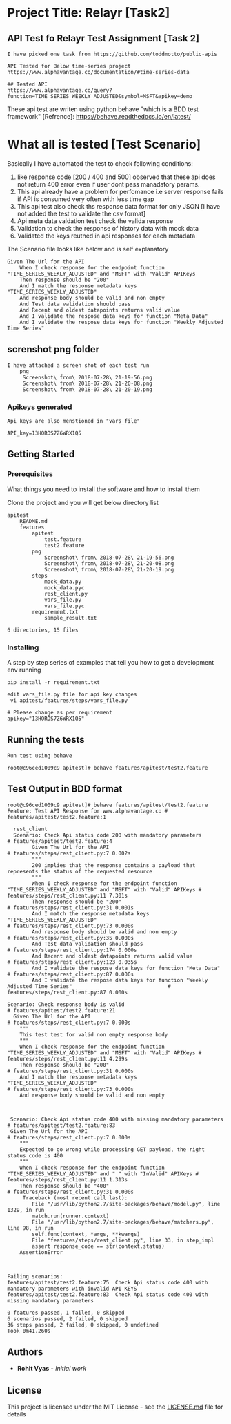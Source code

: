 
#  Project Title: Relayr [Task2]

## API Test fo Relayr Test Assignment [Task 2]

 	I have picked one task from https://github.com/toddmotto/public-apis

	API Tested for Below time-series project
	https://www.alphavantage.co/documentation/#time-series-data

	## Tested API
	https://www.alphavantage.co/query?function=TIME_SERIES_WEEKLY_ADJUSTED&symbol=MSFT&apikey=demo

These api test are writen using python behave "which is a BDD test framework"
[Refrence]: https://behave.readthedocs.io/en/latest/


# What all is tested [Test Scenario]

Basically I have automated the test to check following conditions:
1. like response code [200 / 400 and 500]
	observed that these api does not return 400 error even if user dont pass manadatory params.
2. This api already have a problem for perfomance i.e  server response  fails if API is consumed very often with less time gap
3. This api test also check ths response data format for only JSON  [I have not added the test to validate the csv format]
4. Api meta data valdation test check the valida response
5. Validation to check the response of history data with mock data 
6. Validated the keys reutned in api responses for each metadata

The Scenario file looks like below and is self explanatory

	Given The Url for the API
    	When I check response for the endpoint function "TIME_SERIES_WEEKLY_ADJUSTED" and "MSFT" with "Valid" APIKeys
    	Then response should be "200"
    	And I match the response metadata keys "TIME_SERIES_WEEKLY_ADJUSTED"
    	And response body should be valid and non empty
    	And Test data validation should pass
    	And Recent and oldest datapoints returns valid value
    	And I validate the respose data keys for function "Meta Data"
    	And I validate the respose data keys for function "Weekly Adjusted Time Series"

## screnshot png folder
	I have attached a screen shot of each test run 
        png
         Screenshot\ from\ 2018-07-28\ 21-19-56.png
         Screenshot\ from\ 2018-07-28\ 21-20-08.png
         Screenshot\ from\ 2018-07-28\ 21-20-19.png


### Apikeys generated
	
	Api keys are also menstioned in "vars_file"
 
	API_key=13HOROS7Z6WRX1Q5

## Getting Started
	

### Prerequisites

What things you need to install the software and how to install them

Clone the project and you will get below directory list

 	apitest
     	README.md
     	features
     		apitest
     			test.feature
     			test2.feature
     		png
     			Screenshot\ from\ 2018-07-28\ 21-19-56.png
     			Screenshot\ from\ 2018-07-28\ 21-20-08.png
     			Screenshot\ from\ 2018-07-28\ 21-20-19.png
     		steps
    			mock_data.py
    			mock_data.pyc
    			rest_client.py
    			vars_file.py
    			vars_file.pyc
   			requirement.txt
    			sample_result.txt

	6 directories, 15 files


### Installing

A step by step series of examples that tell you how to get a development env running


	pip install -r requirement.txt

	edit vars_file.py file for api key changes
	 vi apitest/features/steps/vars_file.py

	# Please change as per requirement
	apikey="13HOROS7Z6WRX1Q5"



## Running the tests

	Run test using behave

	root@c96ced1009c9 apitest]# behave features/apitest/test2.feature



## Test Output in BDD format 


	root@c96ced1009c9 apitest]# behave features/apitest/test2.feature 
	Feature: Test API Response for www.alphavantage.co # features/apitest/test2.feature:1

	  rest_client
  	  Scenario: Check Api status code 200 with mandatory parameters                                                   # features/apitest/test2.feature:4
    		Given The Url for the API                                                                                     # features/steps/rest_client.py:7 0.002s
      		"""
      		200 implies that the response contains a payload that represents the status of the requested resource
      		"""
    		When I check response for the endpoint function "TIME_SERIES_WEEKLY_ADJUSTED" and "MSFT" with "Valid" APIKeys # features/steps/rest_client.py:11 7.301s
    		Then response should be "200"                                                                                 # features/steps/rest_client.py:31 0.001s
    		And I match the response metadata keys "TIME_SERIES_WEEKLY_ADJUSTED"                                          # features/steps/rest_client.py:73 0.000s
    		And response body should be valid and non empty                                                               # features/steps/rest_client.py:35 0.000s
    		And Test data validation should pass                                                                          # features/steps/rest_client.py:174 0.000s
    		And Recent and oldest datapoints returns valid value                                                          # features/steps/rest_client.py:123 0.035s
    		And I validate the respose data keys for function "Meta Data"                                                 # features/steps/rest_client.py:87 0.000s
    		And I validate the respose data keys for function "Weekly Adjusted Time Series"                               # features/steps/rest_client.py:87 0.000s

  	Scenario: Check response body is valid                                                                          # features/apitest/test2.feature:21
  	  Given The Url for the API                                                                                     # features/steps/rest_client.py:7 0.000s
      	"""
      	This test test for valid non empty response body
      	"""
    	When I check response for the endpoint function "TIME_SERIES_WEEKLY_ADJUSTED" and "MSFT" with "Valid" APIKeys # features/steps/rest_client.py:11 4.299s
    	Then response should be "200"                                                                                 # features/steps/rest_client.py:31 0.000s
    	And I match the response metadata keys "TIME_SERIES_WEEKLY_ADJUSTED"                                          # features/steps/rest_client.py:73 0.000s
    	And response body should be valid and non empty                                



	 Scenario: Check Api status code 400 with missing mandatory parameters                                          # features/apitest/test2.feature:83
   	 Given The Url for the API                                                                                    # features/steps/rest_client.py:7 0.000s
      	"""
      	Expected to go wrong while processing GET payload, the right status code is 400  
      	"""
    	When I check response for the endpoint function "TIME_SERIES_WEEKLY_ADJUSTED" and " " with "InValid" APIKeys # features/steps/rest_client.py:11 1.313s
    	Then response should be "400"                                                                                # features/steps/rest_client.py:31 0.000s
     	 Traceback (most recent call last):
        	File "/usr/lib/python2.7/site-packages/behave/model.py", line 1329, in run
          	match.run(runner.context)
        	File "/usr/lib/python2.7/site-packages/behave/matchers.py", line 98, in run
          	self.func(context, *args, **kwargs)
        	File "features/steps/rest_client.py", line 33, in step_impl
          	assert response_code == str(context.status)
      	AssertionError



	Failing scenarios:
  	features/apitest/test2.feature:75  Check Api status code 400 with mandatory parameters with invalid API KEYS
  	features/apitest/test2.feature:83  Check Api status code 400 with missing mandatory parameters

	0 features passed, 1 failed, 0 skipped
	6 scenarios passed, 2 failed, 0 skipped
	36 steps passed, 2 failed, 0 skipped, 0 undefined
	Took 0m41.260s


## Authors

* **Rohit Vyas** - *Initial work*


## License

This project is licensed under the MIT License - see the [LICENSE.md](LICENSE.md) file for details


